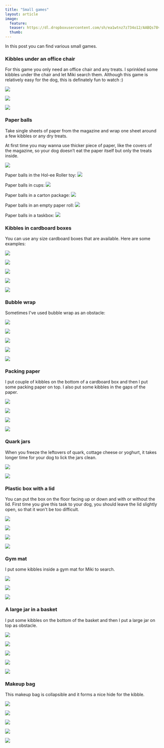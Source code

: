 ```yaml
---
title: "Small games"
layout: article
image:
  feature:
  teaser: https://dl.dropboxusercontent.com/sh/ea1wtnz7z734o12/AABQs78v0sZ22acs_lfLRTL3a/aktivointi/minitehtavia/DSC51202-245px.jpg
  thumb:
---
```


In this post you can find various small games.

### Kibbles under an office chair

For this game you only need an office chair and any treats. I sprinkled some kibbles under the chair and let Miki search them. Although this game is relatively easy for the dog, this is definately fun to watch :)

[![](https://dl.dropboxusercontent.com/sh/ea1wtnz7z734o12/AABQNqUp-Ssnpzb5iMaNYOqIa/aktivointi/minitehtavia/DSC51202-800px.jpg)](https://dl.dropboxusercontent.com/sh/ea1wtnz7z734o12/AABZjOkNfRQNJrRPpK_esh1Ma/aktivointi/minitehtavia/DSC51202.jpg)

[![](https://dl.dropboxusercontent.com/sh/ea1wtnz7z734o12/AABUcz4y3uuO89ceTR00XJi_a/aktivointi/minitehtavia/DSC51246-800px.jpg)](https://dl.dropboxusercontent.com/sh/ea1wtnz7z734o12/AABflcN8odwfXrjr4kqHc2bUa/aktivointi/minitehtavia/DSC51246.jpg)

[![](https://dl.dropboxusercontent.com/sh/ea1wtnz7z734o12/AAB9MfYcQhhQn4ZMqUsD2sWIa/aktivointi/minitehtavia/DSC51211-800px.jpg)](https://dl.dropboxusercontent.com/sh/ea1wtnz7z734o12/AABsVJMDiSbolVircG1peugOa/aktivointi/minitehtavia/DSC51211.jpg)

### <a name="paperballs">Paper balls</a>

Take single sheets of paper from the magazine and wrap one sheet around a few kibbles or any dry treats.

At first time you may wanna use thicker piece of paper, like the covers of the magazine, so your dog doesn’t eat the paper itself but only the treats inside.

[![](https://dl.dropboxusercontent.com/sh/ea1wtnz7z734o12/AABOPIgy8DG2RY42U4E4eI0Va/aktivointi/minitehtavia/DSC52279-800px.jpg)](https://dl.dropboxusercontent.com/sh/ea1wtnz7z734o12/AACXC317JkbAPa5LxtiB7-Z8a/aktivointi/minitehtavia/DSC52279.jpg)

Paper balls in the Hol-ee Roller toy:
[![](https://dl.dropboxusercontent.com/sh/ea1wtnz7z734o12/AAAp_XpOeQ3Av-I405B_IZ5Ta/aktivointi/jw-hol-ee-roller/DSC50501-800px.jpg)](http://minimuutti.com/en/activation/jw-hol-ee-roller/)

Paper balls in cups:
[![](https://dl.dropboxusercontent.com/sh/ea1wtnz7z734o12/AADgOt4ObdTxHADvQnwiQddGa/aktivointi/paperipallot-mukeissa/DSC46322-800px.jpg)](http://minimuutti.com/en/activation/paper-balls-in-cups/)

Paper balls in a carton package:
[![](https://dl.dropboxusercontent.com/sh/ea1wtnz7z734o12/AAADc92ZyHImkbnyqLW43Cl8a/aktivointi/kartonkipakkaukset/DSC38178-800px.jpg)](http://minimuutti.com/en/activation/carton-packages/)

Paper balls in an empty paper roll:
[![](https://dl.dropboxusercontent.com/sh/ea1wtnz7z734o12/AABi5-KQ6QRA7mNS8MFM1YBma/aktivointi/paperirullien-hylsyt/DSC52305-800px.jpg)](http://minimuutti.com/en/activation/empty-paper-rolls/)

Paper balls in a taskbox:
[![](https://dl.dropboxusercontent.com/sh/ea1wtnz7z734o12/AABn9YNcA-fV3CyahyG5jrhma/aktivointi/tehtavalaatikko-paperipalloilla/DS06203-800px.jpg)](http://minimuutti.com/en/activation/taskbox-with-paper-balls/)

### Kibbles in cardboard boxes

You can use any size cardboard boxes that are available. Here are some examples:

[![](https://dl.dropboxusercontent.com/sh/ea1wtnz7z734o12/AAAqkXuc_mkpczQNOK1pYtH_a/aktivointi/minitehtavia/DSC49081-800px.jpg)](https://dl.dropboxusercontent.com/sh/ea1wtnz7z734o12/AABsj4FmrYfmnOQvtmhdORmga/aktivointi/minitehtavia/DSC49081.jpg)

[![](https://dl.dropboxusercontent.com/sh/ea1wtnz7z734o12/AAD15C4NVp7PebOYFk2NrfwOa/aktivointi/minitehtavia/DSC49080-800px.jpg)](https://dl.dropboxusercontent.com/sh/ea1wtnz7z734o12/AADmuMIJDgtmKzNPxfndbJu_a/aktivointi/minitehtavia/DSC49080.jpg)

[![](https://dl.dropboxusercontent.com/sh/ea1wtnz7z734o12/AAC1KWYcg4pUgotz5-HUuD4ua/aktivointi/minitehtavia/DSC47111-800px.jpg)](https://dl.dropboxusercontent.com/sh/ea1wtnz7z734o12/AADcjEiCl1Z7PwxTa4ejvPhXa/aktivointi/minitehtavia/DSC47111.jpg)

[![](https://dl.dropboxusercontent.com/sh/ea1wtnz7z734o12/AABpxgHyB7RIBe2CJXHl5SSna/aktivointi/minitehtavia/DSC47117-800px.jpg)](https://dl.dropboxusercontent.com/sh/ea1wtnz7z734o12/AABaLzn6UH-5srgxpDWzWY35a/aktivointi/minitehtavia/DSC47117.jpg)

[![](https://dl.dropboxusercontent.com/sh/ea1wtnz7z734o12/AABdCIKlXGeXfcjqxUOuAsgBa/aktivointi/minitehtavia/DSC47148-800px.jpg)](https://dl.dropboxusercontent.com/sh/ea1wtnz7z734o12/AADbfYLBhSA5EWNKhOuocw1Ma/aktivointi/minitehtavia/DSC47148.jpg)

### Bubble wrap

Sometimes I've used bubble wrap as an obstacle:

[![](https://dl.dropboxusercontent.com/sh/ea1wtnz7z734o12/AAAqK_dO_YDI0H5phLZPd4bOa/aktivointi/minitehtavia/DSC49768-800px.jpg)](https://dl.dropboxusercontent.com/sh/ea1wtnz7z734o12/AAAmk6E2_xp2nu0J-ZIId05La/aktivointi/minitehtavia/DSC49768.jpg)

[![](https://dl.dropboxusercontent.com/sh/ea1wtnz7z734o12/AACWPKf4_9tE1lW4_1Yos4lza/aktivointi/minitehtavia/DSC49785-800px.jpg)](https://dl.dropboxusercontent.com/sh/ea1wtnz7z734o12/AAB1OdNJm2SR3zJEHX-XOLwRa/aktivointi/minitehtavia/DSC49785.jpg)

[![](https://dl.dropboxusercontent.com/sh/ea1wtnz7z734o12/AAB5JfVgERsTI7OXt85_8_pza/aktivointi/minitehtavia/DSC49868-800px.jpg)](https://dl.dropboxusercontent.com/sh/ea1wtnz7z734o12/AAClS7cGMKnTzYVkh-oUVQDZa/aktivointi/minitehtavia/DSC49868.jpg)

[![](https://dl.dropboxusercontent.com/sh/ea1wtnz7z734o12/AAC0HV9D6bNQg3fLh-XHTqzxa/aktivointi/minitehtavia/DSC51293-800px.jpg)](https://dl.dropboxusercontent.com/sh/ea1wtnz7z734o12/AACWiUfpwsSpfiNSF8aDzCXga/aktivointi/minitehtavia/DSC51293.jpg)

[![](https://dl.dropboxusercontent.com/sh/ea1wtnz7z734o12/AADbSlddZaU6ieZ7OnonOYjCa/aktivointi/minitehtavia/DSC51305-800px.jpg)](https://dl.dropboxusercontent.com/sh/ea1wtnz7z734o12/AABZT4M61uenzEVnun59spa9a/aktivointi/minitehtavia/DSC51305.jpg)

### Packing paper

I put couple of kibbles on the bottom of a cardboard box and then I put some packing paper on top. I also put some kibbles in the gaps of the paper.

[![](https://dl.dropboxusercontent.com/sh/ea1wtnz7z734o12/AADV89HigZ6yffntMsPfBbOma/aktivointi/minitehtavia/DS00125-800px.jpg)](https://dl.dropboxusercontent.com/sh/ea1wtnz7z734o12/AADDv9b1SZnVPAca30aMOkXsa/aktivointi/minitehtavia/DS00125.jpg)

[![](https://dl.dropboxusercontent.com/sh/ea1wtnz7z734o12/AAASIDbnudbi7obuKKDgc8ola/aktivointi/minitehtavia/DS00141-800px.jpg)](https://dl.dropboxusercontent.com/sh/ea1wtnz7z734o12/AAAfdVI-sSkc8iWP8uPD3Rzpa/aktivointi/minitehtavia/DS00141.jpg)

[![](https://dl.dropboxusercontent.com/sh/ea1wtnz7z734o12/AABPdJc8xtGpvJ3K1KSzj38ja/aktivointi/minitehtavia/DS00131-800px.jpg)](https://dl.dropboxusercontent.com/sh/ea1wtnz7z734o12/AAA__CIKR6mpmaJ6OWEOLDTla/aktivointi/minitehtavia/DS00131.jpg)

[![](https://dl.dropboxusercontent.com/sh/ea1wtnz7z734o12/AAB5eSQVlYbuLFjDBAas_FVDa/aktivointi/minitehtavia/DS00142-800px.jpg)](https://dl.dropboxusercontent.com/sh/ea1wtnz7z734o12/AADFrEHrJ9c8zQqaN7p83097a/aktivointi/minitehtavia/DS00142.jpg)

### Quark jars

When you freeze the leftovers of quark, cottage cheese or yoghurt, it takes longer time for your dog to lick the jars clean.

[![](https://dl.dropboxusercontent.com/sh/ea1wtnz7z734o12/AABQuciPZHM6djOz35tcqSHDa/aktivointi/minitehtavia/DSC52392-800px.jpg)](https://dl.dropboxusercontent.com/sh/ea1wtnz7z734o12/AACtiC8WkbCJ3YWp8Mp8xPfxa/aktivointi/minitehtavia/DSC52392.jpg)

[![](https://dl.dropboxusercontent.com/sh/ea1wtnz7z734o12/AADFkHpMsQeP6LuvrLuIdrdRa/aktivointi/minitehtavia/DSC52357-800px.jpg)](https://dl.dropboxusercontent.com/sh/ea1wtnz7z734o12/AACcKG-PSBXsW79cFDqCjtwOa/aktivointi/minitehtavia/DSC52357.jpg)

### Plastic box with a lid

You can put the box on the floor facing up or down and with or without the lid. First time you give this task to your dog, you should leave the lid slightly open, so that it won't be too difficult.

[![](https://dl.dropboxusercontent.com/sh/ea1wtnz7z734o12/AADwGrVutBd1CnkzVgOvVicWa/aktivointi/minitehtavia/DSC56160-800px.jpg)](https://dl.dropboxusercontent.com/sh/ea1wtnz7z734o12/AAD8HjHK1LkJ-fsITENngu3Ma/aktivointi/minitehtavia/DSC56160.jpg)

[![](https://dl.dropboxusercontent.com/sh/ea1wtnz7z734o12/AABFXmndDC0Y9oGjQFk7E-uBa/aktivointi/minitehtavia/DSC56154-800px.jpg)](https://dl.dropboxusercontent.com/sh/ea1wtnz7z734o12/AAANPvd1mvQZ8bD0HSTZB-DVa/aktivointi/minitehtavia/DSC56154.jpg)

[![](https://dl.dropboxusercontent.com/sh/ea1wtnz7z734o12/AAC2Tm-CYrUt8_YXR3LuP8Vga/aktivointi/minitehtavia/DSC56191%20%282%29-800px.jpg)](https://dl.dropboxusercontent.com/sh/ea1wtnz7z734o12/AAButV4bDaJGQfcL9JobYOp8a/aktivointi/minitehtavia/DSC56191%20%282%29.jpg)

[![](https://dl.dropboxusercontent.com/sh/ea1wtnz7z734o12/AABlJKIvY6x_QkAKwDKaNrZFa/aktivointi/minitehtavia/DSC56206%20%282%29-800px.jpg)](https://dl.dropboxusercontent.com/sh/ea1wtnz7z734o12/AABH1H58jzDQx-iJKTTcnLyPa/aktivointi/minitehtavia/DSC56206%20%282%29.jpg)

### Gym mat

I put some kibbles inside a gym mat for Miki to search.

[![](https://dl.dropboxusercontent.com/sh/ea1wtnz7z734o12/AACwSkNtaAH9WdN8En2zk5WVa/aktivointi/minitehtavia/DS01099-800px.jpg)](https://dl.dropboxusercontent.com/sh/ea1wtnz7z734o12/AABTSUGn55t59GpD4w2PLwfFa/aktivointi/minitehtavia/DS01099.jpg)

[![](https://dl.dropboxusercontent.com/sh/ea1wtnz7z734o12/AAD4Q3RcbMmqAcjHOtVGfNuUa/aktivointi/minitehtavia/DS01128-800px.jpg)](https://dl.dropboxusercontent.com/sh/ea1wtnz7z734o12/AABFEBBmCAxorwmI_vaEadhba/aktivointi/minitehtavia/DS01128.jpg)

[![](https://dl.dropboxusercontent.com/sh/ea1wtnz7z734o12/AAAHOLwD9RzEO-J-F_88DlPca/aktivointi/minitehtavia/DS01155-800px.jpg)](https://dl.dropboxusercontent.com/sh/ea1wtnz7z734o12/AAB6RYVi_QaLxtlojl9alc_Ua/aktivointi/minitehtavia/DS01155.jpg)

### A large jar in a basket

I put some kibbles on the bottom of the basket and then I put a large jar on top as obstacle.

[![](https://dl.dropboxusercontent.com/sh/ea1wtnz7z734o12/AABz1mIOfKz7V8OJf9iFnLlQa/aktivointi/minitehtavia/DS15125-800px.jpg)](https://dl.dropboxusercontent.com/sh/ea1wtnz7z734o12/AAATKqIDmUW-8FWT9wkEwVPva/aktivointi/minitehtavia/DS15125.jpg)

[![](https://dl.dropboxusercontent.com/sh/ea1wtnz7z734o12/AAB4726OREDMeWTN_VPEHCiRa/aktivointi/minitehtavia/DS15178-800px.jpg)](https://dl.dropboxusercontent.com/sh/ea1wtnz7z734o12/AADjyBqZLQiXjZX0Hji-dAcza/aktivointi/minitehtavia/DS15178.jpg)

[![](https://dl.dropboxusercontent.com/sh/ea1wtnz7z734o12/AAAUjTEjJ_51tihfNdvKaTjza/aktivointi/minitehtavia/DS15214-800px.jpg)](https://dl.dropboxusercontent.com/sh/ea1wtnz7z734o12/AACLyy3tygNKMBnrD7HAd9W0a/aktivointi/minitehtavia/DS15214.jpg)

[![](https://dl.dropboxusercontent.com/sh/ea1wtnz7z734o12/AAC1lns_49_RrRy7y5Bn_7Upa/aktivointi/minitehtavia/DS15225-800px.jpg)](https://dl.dropboxusercontent.com/sh/ea1wtnz7z734o12/AAC-R5rpuaWVqTcO5pvFRKBba/aktivointi/minitehtavia/DS15225.jpg)

[![](https://dl.dropboxusercontent.com/sh/ea1wtnz7z734o12/AADj7b3lEbMFGG9-GyIu4nYSa/aktivointi/minitehtavia/DS15232-800px.jpg)](https://dl.dropboxusercontent.com/sh/ea1wtnz7z734o12/AAAT0d5fQO_fCD1P5KW4Pl2Da/aktivointi/minitehtavia/DS15232.jpg)

### Makeup bag

This makeup bag is collapsible and it forms a nice hide for the kibble.

[![](https://dl.dropboxusercontent.com/sh/ea1wtnz7z734o12/AAAV3k_cdfFgvtMeM7UZmGapa/aktivointi/minitehtavia/DS41961-800px.jpg)](https://dl.dropboxusercontent.com/sh/ea1wtnz7z734o12/AACi9ZmvtX7PmnxkTj3JWe_7a/aktivointi/minitehtavia/DS41961.jpg)

[![](https://dl.dropboxusercontent.com/sh/ea1wtnz7z734o12/AAAQ8zM6GjV8djebnsmaNdcla/aktivointi/minitehtavia/DS41941-800px.jpg)](https://dl.dropboxusercontent.com/sh/ea1wtnz7z734o12/AAC-w4PQ0n1e7XOXThkHSh2Wa/aktivointi/minitehtavia/DS41941.jpg)

[![](https://dl.dropboxusercontent.com/sh/ea1wtnz7z734o12/AACOT-7ssFEIHVJrpcBrqTAha/aktivointi/minitehtavia/DS41991-800px.jpg)](https://dl.dropboxusercontent.com/sh/ea1wtnz7z734o12/AABRjZLJ1u7IyyhX97VP1Y8ja/aktivointi/minitehtavia/DS41991.jpg)

[![](https://dl.dropboxusercontent.com/sh/ea1wtnz7z734o12/AABkLsQkbug0CYtcwbZhPub-a/aktivointi/minitehtavia/DS41953-800px.jpg)](https://dl.dropboxusercontent.com/sh/ea1wtnz7z734o12/AACrj3VurqtSZrao3nWOdTl-a/aktivointi/minitehtavia/DS41953.jpg)

[![](https://dl.dropboxusercontent.com/sh/ea1wtnz7z734o12/AAABLECEk_hP_GkqGnCkdFdGa/aktivointi/minitehtavia/DS42016-800px.jpg)](https://dl.dropboxusercontent.com/sh/ea1wtnz7z734o12/AAAZ3TOhQ44_rNr7cD2ZF7jFa/aktivointi/minitehtavia/DS42016.jpg)
